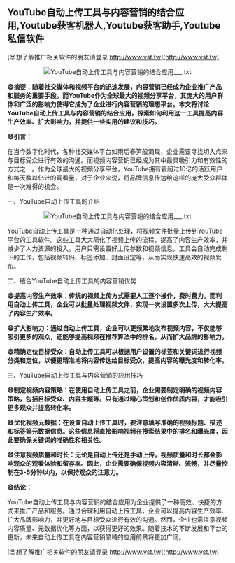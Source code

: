 ## **YouTube自动上传工具与内容营销的结合应用,Youtube获客机器人,Youtube获客助手,Youtube私信软件**

[😍想了解推广相关软件的朋友请登录 http://www.vst.tw](http://www.vst.tw)

 <center><img src="https://vst.tw/MP4/tuiguang/png/8.png" alt="YouTube自动上传工具与内容营销的结合应用___.txt"></center>

**😄摘要：随着社交媒体和视频平台的迅速发展，内容营销已经成为企业推广产品和服务的重要手段。而YouTube作为全球最大的视频分享平台，其庞大的用户群体和广泛的影响力使得它成为了企业进行内容营销的理想平台。本文将讨论YouTube自动上传工具与内容营销的结合应用，探索如何利用这一工具提高内容生产效率、扩大影响力，并提供一些实用的建议和技巧。**

**😄引言：**

在当今数字化时代，各种社交媒体平台如雨后春笋般涌现，企业需要寻找切入点来与目标受众进行有效的沟通。而视频内容营销已经成为其中最具吸引力和有效性的方式之一。作为全球最大的视频分享平台，YouTube拥有着超过10亿的活跃用户和每天数以亿计的观看量，对于企业来说，将品牌信息传达给这样的庞大受众群体是一次难得的机会。

一、YouTube自动上传工具的介绍

 <center><img src="https://vst.tw/MP4/tuiguang/png/3.png" alt="YouTube自动上传工具与内容营销的结合应用___.txt"></center>

YouTube自动上传工具是一种通过自动化处理，将视频文件批量上传到YouTube平台的工具软件。这些工具大大简化了视频上传的流程，提高了内容生产效率，并减少了人力资源的投入。用户只需设置好上传参数和视频信息，工具会自动完成剩下的工作，包括视频转码、标签添加、封面设定等，从而实现快速高效的视频发布。

二、结合YouTube自动上传工具的内容营销优势

**😄提高内容生产效率：传统的视频上传方式需要人工逐个操作，费时费力。而利用自动上传工具，企业可以批量处理视频文件，实现一次设置多次上传，大大提高了内容生产效率。**

**😄扩大影响力：通过自动上传工具，企业可以更频繁地发布视频内容，不仅能够吸引更多的观众，还能够提高视频在推荐算法中的排名，从而扩大品牌的影响力。**

**😄精确定位目标受众：自动上传工具可以根据用户设置的标签和关键词进行视频分类和定位，以便更精准地将内容传达给目标受众，提高内容的曝光度和转化率。**

三、YouTube自动上传工具与内容营销的应用技巧

**😄制定视频内容策略：在使用自动上传工具之前，企业需要制定明确的视频内容策略，包括目标受众、内容主题等。只有通过精心策划和创作优质内容，才能吸引更多观众并提高转化率。**

**😄优化视频元数据：在设置自动上传工具时，要注意填写准确的视频标题、描述和标签等元数据信息。这些信息将直接影响视频在搜索结果中的排名和曝光度，因此要确保关键词的准确性和相关性。**

**😄注意视频质量和时长：无论是自动上传还是手动上传，视频质量和时长都会影响观众的观看体验和留存率。因此，企业需要确保视频内容清晰、流畅，并尽量控制在3-5分钟以内，以保持观众的注意力。**

**😄结论：**

YouTube自动上传工具与内容营销的结合应用为企业提供了一种高效、快捷的方式来推广产品和服务。通过合理利用自动上传工具，企业可以提高内容生产效率、扩大品牌影响力，并更好地与目标受众进行有效的沟通。然而，企业也需注意视频内容质量、元数据优化等方面，以获得更好的效果。随着技术的不断发展和平台的更新，未来自动上传工具在内容营销领域的应用前景将更加广阔。

[😍想了解推广相关软件的朋友请登录 http://www.vst.tw](http://www.vst.tw)




